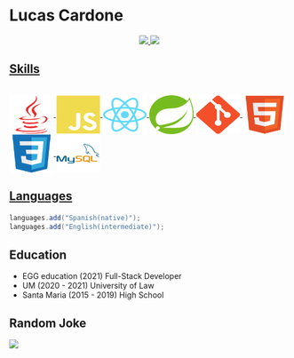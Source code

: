 # Lucas Cardone
<div align="center">
  <a href="https://github.com/lucascardone">
  <img height="180em" src="https://github-readme-stats.vercel.app/api?username=lucascardone&show_icons=true&theme=react&include_all_commits=true&count_private=true"/>
  <img height="180em" src="https://github-readme-stats.vercel.app/api/top-langs/?username=lucascardone&layout=compact&langs_count=7&theme=react"/>
</div>
  
  ## Skills
  
<div style="display: inline_block"><br>
  <img align="center" alt="Lucas-Java" height="70" width="80" src="https://github.com/devicons/devicon/blob/master/icons/java/java-plain.svg">
  <img align="center" alt="Lucas-Js" height="70" width="80" src="https://raw.githubusercontent.com/devicons/devicon/master/icons/javascript/javascript-plain.svg">
  <img align="center" alt="Lucas-React" height="70" width="80" src="https://raw.githubusercontent.com/devicons/devicon/master/icons/react/react-original.svg">
  <img align="center" alt="Lucas-SpringBoot" height="70" width="80" src="https://github.com/devicons/devicon/blob/master/icons/spring/spring-original.svg">
  <img align="center" alt="Lucas-Git" height="70" width="80" src="https://github.com/devicons/devicon/blob/master/icons/git/git-original.svg">
  <img align="center" alt="Lucas-HTML" height="70" width="80" src="https://raw.githubusercontent.com/devicons/devicon/master/icons/html5/html5-original.svg">
  <img align="center" alt="Lucas-CSS" height="70" width="80" src="https://raw.githubusercontent.com/devicons/devicon/master/icons/css3/css3-original.svg">
  <img align="center" alt="Lucas-SQL" height="70" width="80" src="https://github.com/devicons/devicon/blob/master/icons/mysql/mysql-original-wordmark.svg">
</div>

## Languages
```java
languages.add("Spanish(native)");
languages.add("English(intermediate)");
```
## Education

- EGG education (2021) Full-Stack Developer
- UM (2020 - 2021) University of Law
- Santa Maria (2015 - 2019) High School
## Random Joke
<img src= https://camo.githubusercontent.com/6e6318e45cd6fffd32ea53a65decc3b4f7891e3f1f8016ea7704f75a0e310dcd/68747470733a2f2f726561646d652d6a6f6b65732e76657263656c2e6170702f6170693f7468656d653d736f6c6964426c7565 />
  
